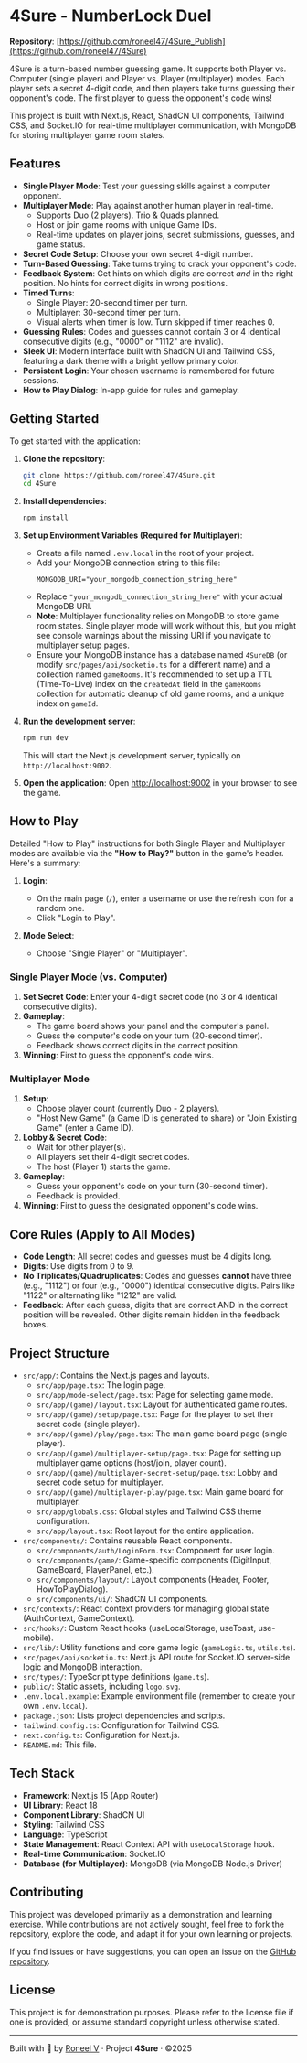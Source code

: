 # 4Sure - NumberLock Duel

**Repository**: [https://github.com/roneel47/4Sure_Publish](https://github.com/roneel47/4Sure)

4Sure is a turn-based number guessing game. It supports both Player vs. Computer (single player) and Player vs. Player (multiplayer) modes. Each player sets a secret 4-digit code, and then players take turns guessing their opponent's code. The first player to guess the opponent's code wins!

This project is built with Next.js, React, ShadCN UI components, Tailwind CSS, and Socket.IO for real-time multiplayer communication, with MongoDB for storing multiplayer game room states.

## Features

*   **Single Player Mode**: Test your guessing skills against a computer opponent.
*   **Multiplayer Mode**: Play against another human player in real-time.
    *   Supports Duo (2 players). Trio & Quads planned.
    *   Host or join game rooms with unique Game IDs.
    *   Real-time updates on player joins, secret submissions, guesses, and game status.
*   **Secret Code Setup**: Choose your own secret 4-digit number.
*   **Turn-Based Guessing**: Take turns trying to crack your opponent's code.
*   **Feedback System**: Get hints on which digits are correct *and* in the right position. No hints for correct digits in wrong positions.
*   **Timed Turns**:
    *   Single Player: 20-second timer per turn.
    *   Multiplayer: 30-second timer per turn.
    *   Visual alerts when timer is low. Turn skipped if timer reaches 0.
*   **Guessing Rules**: Codes and guesses cannot contain 3 or 4 identical consecutive digits (e.g., "0000" or "1112" are invalid).
*   **Sleek UI**: Modern interface built with ShadCN UI and Tailwind CSS, featuring a dark theme with a bright yellow primary color.
*   **Persistent Login**: Your chosen username is remembered for future sessions.
*   **How to Play Dialog**: In-app guide for rules and gameplay.

## Getting Started

To get started with the application:

1.  **Clone the repository**:
    ```bash
    git clone https://github.com/roneel47/4Sure.git
    cd 4Sure
    ```

2.  **Install dependencies**:
    ```bash
    npm install
    ```

3.  **Set up Environment Variables (Required for Multiplayer)**:
    *   Create a file named `.env.local` in the root of your project.
    *   Add your MongoDB connection string to this file:
        ```env
        MONGODB_URI="your_mongodb_connection_string_here"
        ```
    *   Replace `"your_mongodb_connection_string_here"` with your actual MongoDB URI.
    *   **Note**: Multiplayer functionality relies on MongoDB to store game room states. Single player mode will work without this, but you might see console warnings about the missing URI if you navigate to multiplayer setup pages.
    *   Ensure your MongoDB instance has a database named `4SureDB` (or modify `src/pages/api/socketio.ts` for a different name) and a collection named `gameRooms`. It's recommended to set up a TTL (Time-To-Live) index on the `createdAt` field in the `gameRooms` collection for automatic cleanup of old game rooms, and a unique index on `gameId`.

4.  **Run the development server**:
    ```bash
    npm run dev
    ```
    This will start the Next.js development server, typically on `http://localhost:9002`.

5.  **Open the application**:
    Open [http://localhost:9002](http://localhost:9002) in your browser to see the game.

## How to Play

Detailed "How to Play" instructions for both Single Player and Multiplayer modes are available via the **"How to Play?"** button in the game's header. Here's a summary:

1.  **Login**:
    *   On the main page (`/`), enter a username or use the refresh icon for a random one.
    *   Click "Login to Play".

2.  **Mode Select**:
    *   Choose "Single Player" or "Multiplayer".

### Single Player Mode (vs. Computer)
1.  **Set Secret Code**: Enter your 4-digit secret code (no 3 or 4 identical consecutive digits).
2.  **Gameplay**:
    *   The game board shows your panel and the computer's panel.
    *   Guess the computer's code on your turn (20-second timer).
    *   Feedback shows correct digits in the correct position.
3.  **Winning**: First to guess the opponent's code wins.

### Multiplayer Mode
1.  **Setup**:
    *   Choose player count (currently Duo - 2 players).
    *   "Host New Game" (a Game ID is generated to share) or "Join Existing Game" (enter a Game ID).
2.  **Lobby & Secret Code**:
    *   Wait for other player(s).
    *   All players set their 4-digit secret codes.
    *   The host (Player 1) starts the game.
3.  **Gameplay**:
    *   Guess your opponent's code on your turn (30-second timer).
    *   Feedback is provided.
4.  **Winning**: First to guess the designated opponent's code wins.

## Core Rules (Apply to All Modes)

*   **Code Length**: All secret codes and guesses must be 4 digits long.
*   **Digits**: Use digits from 0 to 9.
*   **No Triplicates/Quadruplicates**: Codes and guesses **cannot** have three (e.g., "1112") or four (e.g., "0000") identical consecutive digits. Pairs like "1122" or alternating like "1212" are valid.
*   **Feedback**: After each guess, digits that are correct AND in the correct position will be revealed. Other digits remain hidden in the feedback boxes.

## Project Structure

*   `src/app/`: Contains the Next.js pages and layouts.
    *   `src/app/page.tsx`: The login page.
    *   `src/app/mode-select/page.tsx`: Page for selecting game mode.
    *   `src/app/(game)/layout.tsx`: Layout for authenticated game routes.
    *   `src/app/(game)/setup/page.tsx`: Page for the player to set their secret code (single player).
    *   `src/app/(game)/play/page.tsx`: The main game board page (single player).
    *   `src/app/(game)/multiplayer-setup/page.tsx`: Page for setting up multiplayer game options (host/join, player count).
    *   `src/app/(game)/multiplayer-secret-setup/page.tsx`: Lobby and secret code setup for multiplayer.
    *   `src/app/(game)/multiplayer-play/page.tsx`: Main game board for multiplayer.
    *   `src/app/globals.css`: Global styles and Tailwind CSS theme configuration.
    *   `src/app/layout.tsx`: Root layout for the entire application.
*   `src/components/`: Contains reusable React components.
    *   `src/components/auth/LoginForm.tsx`: Component for user login.
    *   `src/components/game/`: Game-specific components (DigitInput, GameBoard, PlayerPanel, etc.).
    *   `src/components/layout/`: Layout components (Header, Footer, HowToPlayDialog).
    *   `src/components/ui/`: ShadCN UI components.
*   `src/contexts/`: React context providers for managing global state (AuthContext, GameContext).
*   `src/hooks/`: Custom React hooks (useLocalStorage, useToast, use-mobile).
*   `src/lib/`: Utility functions and core game logic (`gameLogic.ts`, `utils.ts`).
*   `src/pages/api/socketio.ts`: Next.js API route for Socket.IO server-side logic and MongoDB interaction.
*   `src/types/`: TypeScript type definitions (`game.ts`).
*   `public/`: Static assets, including `logo.svg`.
*   `.env.local.example`: Example environment file (remember to create your own `.env.local`).
*   `package.json`: Lists project dependencies and scripts.
*   `tailwind.config.ts`: Configuration for Tailwind CSS.
*   `next.config.ts`: Configuration for Next.js.
*   `README.md`: This file.

## Tech Stack

*   **Framework**: Next.js 15 (App Router)
*   **UI Library**: React 18
*   **Component Library**: ShadCN UI
*   **Styling**: Tailwind CSS
*   **Language**: TypeScript
*   **State Management**: React Context API with `useLocalStorage` hook.
*   **Real-time Communication**: Socket.IO
*   **Database (for Multiplayer)**: MongoDB (via MongoDB Node.js Driver)

## Contributing

This project was developed primarily as a demonstration and learning exercise. While contributions are not actively sought, feel free to fork the repository, explore the code, and adapt it for your own learning or projects.

If you find issues or have suggestions, you can open an issue on the [GitHub repository](https://github.com/roneel47/4Sure/issues).

## License

This project is for demonstration purposes. Please refer to the license file if one is provided, or assume standard copyright unless otherwise stated.

---
Built with 💛 by [Roneel V](https://github.com/roneelv) · Project **4Sure** · ©2025
```

